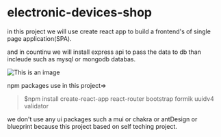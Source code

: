 # electronic-devices-shop
in this project we will use create react app to build a frontend's of single page application(SPA).

and in countinu we will install express api to pass the data to db than incleude such as mysql or mongodb databas.


![This is an image](https://myoctocat.com/assets/images/base-octocat.svg)


npm packages use in this project=>
> $npm install create-react-app react-router bootstrap formik uuidv4 validator 


we don't use any ui packages such a mui or chakra or antDesign or blueprint because this project based on self teching project.


